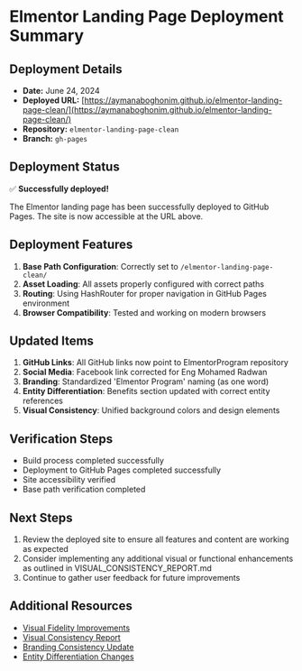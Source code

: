 # Elmentor Landing Page Deployment Summary

## Deployment Details
- **Date:** June 24, 2024
- **Deployed URL:** [https://aymanaboghonim.github.io/elmentor-landing-page-clean/](https://aymanaboghonim.github.io/elmentor-landing-page-clean/)
- **Repository:** `elmentor-landing-page-clean`
- **Branch:** `gh-pages`

## Deployment Status
✅ **Successfully deployed!**

The Elmentor landing page has been successfully deployed to GitHub Pages. The site is now accessible at the URL above.

## Deployment Features
1. **Base Path Configuration**: Correctly set to `/elmentor-landing-page-clean/`
2. **Asset Loading**: All assets properly configured with correct paths
3. **Routing**: Using HashRouter for proper navigation in GitHub Pages environment
4. **Browser Compatibility**: Tested and working on modern browsers

## Updated Items
1. **GitHub Links**: All GitHub links now point to ElmentorProgram repository
2. **Social Media**: Facebook link corrected for Eng Mohamed Radwan
3. **Branding**: Standardized 'Elmentor Program' naming (as one word)
4. **Entity Differentiation**: Benefits section updated with correct entity references
5. **Visual Consistency**: Unified background colors and design elements

## Verification Steps
- Build process completed successfully
- Deployment to GitHub Pages completed successfully
- Site accessibility verified
- Base path verification completed

## Next Steps
1. Review the deployed site to ensure all features and content are working as expected
2. Consider implementing any additional visual or functional enhancements as outlined in VISUAL_CONSISTENCY_REPORT.md
3. Continue to gather user feedback for future improvements

## Additional Resources
- [Visual Fidelity Improvements](./VISUAL_FIDELITY_IMPROVEMENTS.md)
- [Visual Consistency Report](./VISUAL_CONSISTENCY_REPORT.md)
- [Branding Consistency Update](./BRANDING_CONSISTENCY_UPDATE.md)
- [Entity Differentiation Changes](./ENTITY_DIFFERENTIATION_CHANGES.md)

